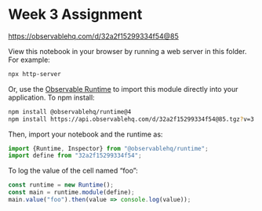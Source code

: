# Week 3 Assignment

https://observablehq.com/d/32a2f15299334f54@85

View this notebook in your browser by running a web server in this folder. For
example:

~~~sh
npx http-server
~~~

Or, use the [Observable Runtime](https://github.com/observablehq/runtime) to
import this module directly into your application. To npm install:

~~~sh
npm install @observablehq/runtime@4
npm install https://api.observablehq.com/d/32a2f15299334f54@85.tgz?v=3
~~~

Then, import your notebook and the runtime as:

~~~js
import {Runtime, Inspector} from "@observablehq/runtime";
import define from "32a2f15299334f54";
~~~

To log the value of the cell named “foo”:

~~~js
const runtime = new Runtime();
const main = runtime.module(define);
main.value("foo").then(value => console.log(value));
~~~
